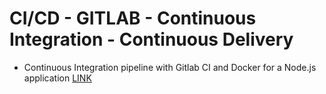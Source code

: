 # CI/CD - GITLAB - Continuous Integration - Continuous Delivery

* Continuous Integration pipeline with Gitlab CI and Docker for a Node.js application
[LINK](https://medium.com/@balint_sera/node-js-application-continuous-integration-pipeline-with-gitlab-ci-and-docker-ac2978a2cf82)